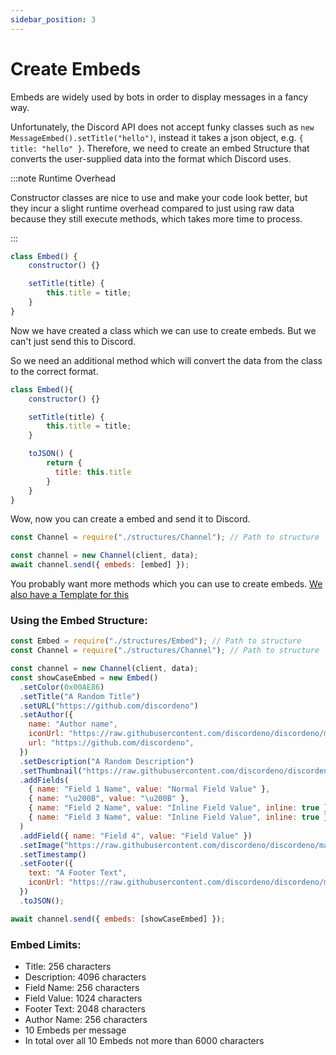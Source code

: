 ```yaml
---
sidebar_position: 3
---
```


# Create Embeds

Embeds are widely used by bots in order to display messages in a fancy way.

Unfortunately, the Discord API does not accept funky classes such as `new MessageEmbed().setTitle("hello")`, instead it
takes a json object, e.g. `{ title: "hello" }`. Therefore, we need to create an embed Structure that converts the
user-supplied data into the format which Discord uses.

:::note Runtime Overhead

Constructor classes are nice to use and make your code look better, but they incur a slight runtime overhead compared to
just using raw data because they still execute methods, which takes more time to process.

:::

```js
class Embed() {
    constructor() {}

    setTitle(title) {
        this.title = title;
    }
}
```

Now we have created a class which we can use to create embeds. But we can't just send this to Discord.

So we need an additional method which will convert the data from the class to the correct format.

```js
class Embed(){  
    constructor() {}

    setTitle(title) {
        this.title = title;
    }

    toJSON() {
        return {
          title: this.title
        }
    }
}
```

Wow, now you can create a embed and send it to Discord.

```js
const Channel = require("./structures/Channel"); // Path to structure

const channel = new Channel(client, data);
await channel.send({ embeds: [embed] });
```

You probably want more methods which you can use to create embeds.
[We also have a Template for this](https://github.com/discordeno/discordeno/tree/main/template/nodejs/discord/structures/Embed.js)

### Using the Embed Structure:

```js
const Embed = require("./structures/Embed"); // Path to structure
const Channel = require("./structures/Channel"); // Path to structure

const channel = new Channel(client, data);
const showCaseEmbed = new Embed()
  .setColor(0x00AE86)
  .setTitle("A Random Title")
  .setURL("https://github.com/discordeno")
  .setAuthor({
    name: "Author name",
    iconUrl: "https://raw.githubusercontent.com/discordeno/discordeno/main/site/static/img/logo.png",
    url: "https://github.com/discordeno",
  })
  .setDescription("A Random Description")
  .setThumbnail("https://raw.githubusercontent.com/discordeno/discordeno/main/site/static/img/logo.png")
  .addFields(
    { name: "Field 1 Name", value: "Normal Field Value" },
    { name: "\u200B", value: "\u200B" },
    { name: "Field 2 Name", value: "Inline Field Value", inline: true },
    { name: "Field 3 Name", value: "Inline Field Value", inline: true },
  )
  .addField({ name: "Field 4", value: "Field Value" })
  .setImage("https://raw.githubusercontent.com/discordeno/discordeno/main/site/static/img/logo.png")
  .setTimestamp()
  .setFooter({
    text: "A Footer Text",
    iconUrl: "https://raw.githubusercontent.com/discordeno/discordeno/main/site/static/img/logo.png",
  })
  .toJSON();

await channel.send({ embeds: [showCaseEmbed] });
```

### Embed Limits:

- Title: 256 characters
- Description: 4096 characters
- Field Name: 256 characters
- Field Value: 1024 characters
- Footer Text: 2048 characters
- Author Name: 256 characters
- 10 Embeds per message
- In total over all 10 Embeds not more than 6000 characters
